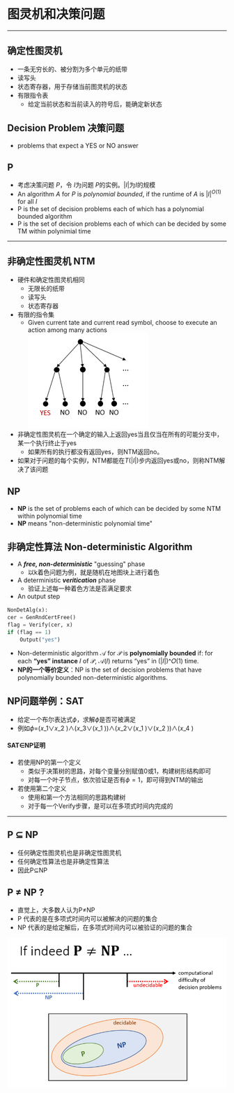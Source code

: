 # 图灵机和决策问题
---
## 确定性图灵机
+ 一条无穷长的、被分割为多个单元的纸带
+ 读写头
+ 状态寄存器，用于存储当前图灵机的状态
+ 有限指令表
  + 给定当前状态和当前读入的符号后，能确定新状态

## Decision Problem 决策问题
+ problems that expect a YES or NO answer

## P
+ 考虑决策问题 $P$，令 $I$为问题 $P$的实例。$|I|$为$I$的规模
+ An algorithm $A$ for $P$ is *polynomial bounded*, if the runtime of $A$ is $|I|^{O(1)}$ for all $I$
+ P is the set of decision problems each of which has a polynomial bounded algorithm
+ P is the set of decision problems each of which can be decided by some TM within polynimial time
---
## 非确定性图灵机 NTM
+ 硬件和确定性图灵机相同
  + 无限长的纸带
  + 读写头
  + 状态寄存器
+ 有限的指令集
  + Given current tate and current read symbol, choose to execute an action among many actions  
    ![](img/2019-12-16-02-18-47.png)
+ 非确定性图灵机在一个确定的输入上返回yes当且仅当在所有的可能分支中，某一个执行终止于yes
  + 如果所有的执行都没有返回yes，则NTM返回no。
+ 如果对于问题的每个实例$I$，NTM都能在$T(|I|)$步内返回yes或no，则称NTM解决了该问题

## NP
+ **NP** is the set of problems each of which can be decided by some NTM within polynomial time
+ **NP** means "non-deterministic polynomial time"

## 非确定性算法 Non-deterministic Algorithm
+ A ***free, non-deterministic*** "guessing" phase
  + 以k着色问题为例，就是随机在地图块上进行着色
+ A deterministic ***veritication*** phase
  + 验证上述每一种着色方法是否满足要求
+ An output step
```python
NonDetAlg(x):
cer = GenRndCertFree()
flag = Verify(cer, x)
if (flag == 1)
    Output("yes")
```
+ Non-deterministic algorithm 𝒜 for 𝒫 is **polynomially bounded** if: for each **“yes” instance** 𝐼 of 𝒫, 𝒜(𝐼) returns “yes” in (|𝐼|)^𝑂(1)  time.
+ **NP的一个等价定义**：NP is the set of decision problems that have polynomially bounded non-deterministic algorithms.

## NP问题举例：SAT
+ 给定一个布尔表达式$\phi$，求解$\phi$是否可被满足
+ 例如𝜙=(𝑥_1∨𝑥_2 )∧(𝑥_3∨(𝑥_1 ))∧(𝑥_2∨(𝑥_1 )∨(𝑥_2 ))∧(𝑥_4 )
#### SAT$\in$NP证明
+ 若使用NP的第一个定义
  + 类似于决策树的思路，对每个变量分别赋值0或1，构建树形结构即可
  + 对每一个叶子节点，依次验证是否有$\phi=1$，即可得到NTM的输出
+ 若使用第二个定义
  + 使用和第一个方法相同的思路构建树
  + 对于每一个Verify步骤，是可以在多项式时间内完成的

---
## P $\subseteq$ NP
+ 任何确定性图灵机也是非确定性图灵机
+ 任何确定性算法也是非确定性算法
+ 因此P$\subseteq$NP

## P $\not =$ NP ?
+ 直觉上，大多数人认为P$\not =$NP
+ P 代表的是在多项式时间内可以被解决的问题的集合
+ NP 代表的是给定解后，在多项式时间内可以被验证的问题的集合

![](img/2019-12-16-02-51-50.png)

